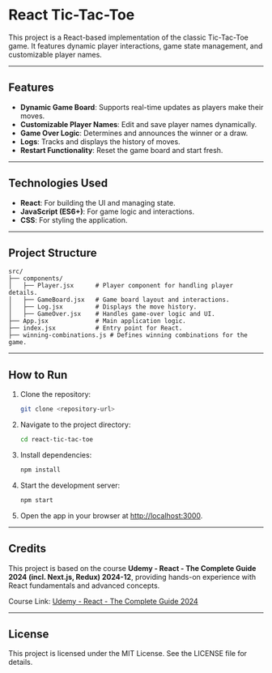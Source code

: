 # React Tic-Tac-Toe

This project is a React-based implementation of the classic Tic-Tac-Toe game. It features dynamic player interactions, game state management, and customizable player names.

---

## Features

- **Dynamic Game Board**: Supports real-time updates as players make their moves.
- **Customizable Player Names**: Edit and save player names dynamically.
- **Game Over Logic**: Determines and announces the winner or a draw.
- **Logs**: Tracks and displays the history of moves.
- **Restart Functionality**: Reset the game board and start fresh.

---

## Technologies Used

- **React**: For building the UI and managing state.
- **JavaScript (ES6+)**: For game logic and interactions.
- **CSS**: For styling the application.

---

## Project Structure

```plaintext
src/
├── components/
│   ├── Player.jsx      # Player component for handling player details.
│   ├── GameBoard.jsx   # Game board layout and interactions.
│   ├── Log.jsx         # Displays the move history.
│   ├── GameOver.jsx    # Handles game-over logic and UI.
├── App.jsx             # Main application logic.
├── index.jsx           # Entry point for React.
├── winning-combinations.js # Defines winning combinations for the game.
```

---

## How to Run

1. Clone the repository:

   ```bash
   git clone <repository-url>
   ```

2. Navigate to the project directory:

   ```bash
   cd react-tic-tac-toe
   ```

3. Install dependencies:

   ```bash
   npm install
   ```

4. Start the development server:

   ```bash
   npm start
   ```

5. Open the app in your browser at [http://localhost:3000](http://localhost:3000).

---

## Credits

This project is based on the course **Udemy - React - The Complete Guide 2024 (incl. Next.js, Redux) 2024-12**, providing hands-on experience with React fundamentals and advanced concepts.

Course Link: [Udemy - React - The Complete Guide 2024](https://www.udemy.com/course/react-the-complete-guide-incl-redux/?srsltid=AfmBOoqL0LpnDS08-ZtZGTxNy9O6VnyqgCExE9DTWyzkFkwJQ7Lfx3ZS&couponCode=LETSLEARNNOW)

---

## License

This project is licensed under the MIT License. See the LICENSE file for details.
